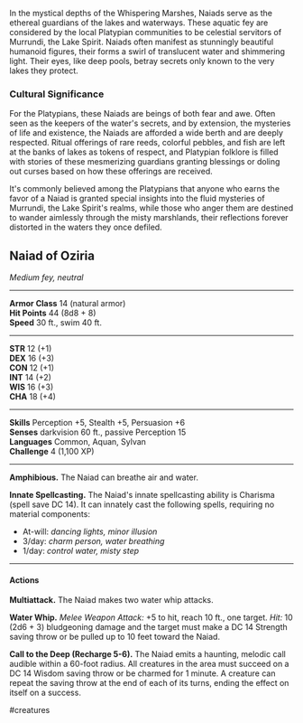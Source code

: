 In the mystical depths of the Whispering Marshes, Naiads serve as the ethereal guardians of the lakes and waterways. These aquatic fey are considered by the local Platypian communities to be celestial servitors of Murrundi, the Lake Spirit. Naiads often manifest as stunningly beautiful humanoid figures, their forms a swirl of translucent water and shimmering light. Their eyes, like deep pools, betray secrets only known to the very lakes they protect.

### Cultural Significance

For the Platypians, these Naiads are beings of both fear and awe. Often seen as the keepers of the water's secrets, and by extension, the mysteries of life and existence, the Naiads are afforded a wide berth and are deeply respected. Ritual offerings of rare reeds, colorful pebbles, and fish are left at the banks of lakes as tokens of respect, and Platypian folklore is filled with stories of these mesmerizing guardians granting blessings or doling out curses based on how these offerings are received.

It's commonly believed among the Platypians that anyone who earns the favor of a Naiad is granted special insights into the fluid mysteries of Murrundi, the Lake Spirit's realms, while those who anger them are destined to wander aimlessly through the misty marshlands, their reflections forever distorted in the waters they once defiled.

## Naiad of Oziria

_Medium fey, neutral_

---

**Armor Class** 14 (natural armor)  
**Hit Points** 44 (8d8 + 8)  
**Speed** 30 ft., swim 40 ft.

---

**STR** 12 (+1)  
**DEX** 16 (+3)  
**CON** 12 (+1)  
**INT** 14 (+2)  
**WIS** 16 (+3)  
**CHA** 18 (+4)

---

**Skills** Perception +5, Stealth +5, Persuasion +6  
**Senses** darkvision 60 ft., passive Perception 15  
**Languages** Common, Aquan, Sylvan  
**Challenge** 4 (1,100 XP)

---

**Amphibious.** The Naiad can breathe air and water.

**Innate Spellcasting.** The Naiad's innate spellcasting ability is Charisma (spell save DC 14). It can innately cast the following spells, requiring no material components:

- At-will: _dancing lights, minor illusion_
- 3/day: _charm person, water breathing_
- 1/day: _control water, misty step_

---

#### Actions

**Multiattack.** The Naiad makes two water whip attacks.

**Water Whip.** _Melee Weapon Attack:_ +5 to hit, reach 10 ft., one target. _Hit:_ 10 (2d6 + 3) bludgeoning damage and the target must make a DC 14 Strength saving throw or be pulled up to 10 feet toward the Naiad.

**Call to the Deep (Recharge 5-6).** The Naiad emits a haunting, melodic call audible within a 60-foot radius. All creatures in the area must succeed on a DC 14 Wisdom saving throw or be charmed for 1 minute. A creature can repeat the saving throw at the end of each of its turns, ending the effect on itself on a success.

#creatures 